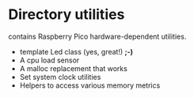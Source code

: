 # Directory **utilities**

contains Raspberry Pico hardware-dependent utilities.

- template Led class (yes, great!) **;-)**
- A cpu load sensor
- A malloc replacement that works
- Set system clock utilities
- Helpers to access various memory metrics

